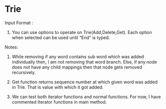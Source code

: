 # Trie


Input Format : 

1) You can use options to operate on Trie(Add,Delete,Get).
Each option when selected can be used until “End” is typed.

Notes: 
1) While removing if any word contains sub word which was added individually then, I am not removing that word branch. 
Else, if any node does not have any child mappings then that node gets removed recursively.

2) Get function returns sequence number at which given word was added in Trie. That is value with which it got added.

3) We can test both iterator functions and normal functions. For now, I have commented Iterator functions in main method.
